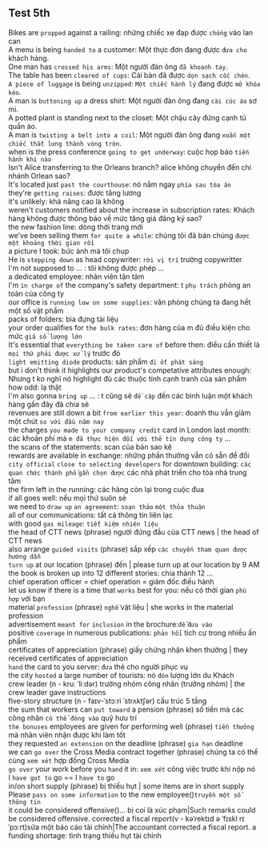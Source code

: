 ## Test 5th
Bikes are `propped` against a railing: những chiếc xe đạp được `chống` vào lan can\
A menu is being `handed to` a customer: Một thực đơn đang được `đưa cho` khách hàng.\
One man has `crossed his arms`: Một người đàn ông `đã khoanh tay`.\
The table has been `cleared of cups`: Cái bàn đã được `dọn sạch cốc chén`.\
`A piece of luggage` is being `unzipped`: `Một chiếc hành lý` đang được `mở khóa kéo`.\
A man is `buttoning up` a dress shirt: Một người đàn ông đang `cài cúc áo` sơ mi.\
A potted plant is standing next to the closet: Một chậu cây đứng cạnh tủ quần áo.\
A man is `twisting a belt into a coil`: Một người đàn ông đang `xoắn một chiếc thắt lưng thành vòng tròn`.\
when is the press conference `going to get underway`:  cuộc họp báo `tiến hành khi nào`\
Isn't Alice transferring to the Orleans branch? alice không chuyển đến chi nhánh Orlean sao?\
It's located just `past the courthouse`: nó nằm ngay `phía sau tòa án`\
they're `getting raises`: được tăng lương\
it's unlikely: khả năng cao là không\
weren't customers notified about the increase in subscription rates: Khách hàng không được thông báo về mức tăng giá đăng ký sao?\
the new fashion line: dòng thời trang mới\
we've been selling them `for quite a while`: chúng tôi đã bán chúng `được một khoảng thời gian rồi`\
a picture I took: bức ảnh mà tôi chụp\
He is `stepping down` as head copywriter: `rời vị trí` trưởng copywritter\
I'm not supposed to ... : tôi không được phép ...\
a dedicated employee: nhân viên tận tâm\
I'm `in charge of` the company's safety department: t `phụ trách` phòng an toàn của công ty\
our office is `running low on some supplies`: văn phòng chúng ta đang hết một số vật phẩm\
packs of folders:  bìa đựng tài liệu\
your order qualifies for `the bulk rates`: đơn hàng của m đủ điều kiện cho mức `giá số lượng lớn`\
It's essential that `everything be taken care of` before then: điều cần thiết là `mọi thứ phải được xử lý` trước đó\
`light emitting diode` products: sản phẩm `đi ốt phát sáng`\
but i don't think it highlights our product's competative attributes enough: Nhưng t ko nghĩ nó highlight đủ các thuộc tính cạnh tranh của sản phẩm\
how odd: lạ thật\
I'm also gonna `bring up` ... : t cũng sẽ `đề cập` đến các bình luận một khách hàng gần đây đã chia sẻ\
revenues are still down a bit `from earlier this year`: doanh thu vẫn giảm một chút `so với đầu năm nay`\
the charges `you made to your company credit` card in London last month: các khoản phí mà `m đã thực hiện đối với thẻ tín dụng công ty` ...\
the scans of the statements: scan của bản sao kê\
rewards are available in exchange: những phần thưởng vẫn có sẵn để đổi\
`city official` `close to selecting developers` for downtown building: `các quan chức thành phố` `gần chọn được` các nhà phát triển cho tòa nhà trung tâm\
the firm left in the running: các hãng còn lại trong cuộc đua\
if all goes well: nếu mọi thứ suôn sẻ\
we need to `draw up` `an agreement`: `soạn thảo` `một thỏa thuận`\
all of our communications: tất cả thông tin liên lạc\
with good `gas mileage`: `tiết kiệm nhiên liệu`\
the head of CTT news (phrase) người đứng đầu của CTT news | the head of CTT news\
also arrange `guided visits` (phrase) sắp xếp `các chuyến tham quan được hướng dẫn`\
`turn up` at our location (phrase) đến | please turn up at our location by 9 AM\
the book is broken up into 12 different stories: chia thành 12 ...\
chief operation officer = chief operation = giám đốc điều hành\
let us know if there is a time that `works` best for you: nếu có thời gian `phù hợp` với bạn\
material `profession` (phrase) `nghề` vật liệu | she works in the material profession\
advertisement `meant for` `inclusion` in the brochure:`để` `đưa vào`\
positive `coverage` in numerous publications: `phản hổi` tích cự trong nhiều ấn phẩm\
certificates of appreciation (phrase) giấy chứng nhận khen thưởng | they received certificates of appreciation\
`hand` the card to you server: `đưa` thẻ cho người phục vụ\
the city `hosted` a large number of tourists: nó `đón` lượng lớn du Khách\
crew leader (n - kruː ˈliːdər) trưởng nhóm công nhân (trưởng nhóm) | the crew leader gave instructions\
five-story structure (n - faɪv-ˈstɔːri ˈstrʌktʃər) cấu trúc 5 tầng\
the sum that workers can `put toward` a pension (phrase) số tiền mà các công nhân `có thể đóng vào` quỹ hưu trí\
`the bonuses` employees are given for performing well (phrase) `tiền thưởng` mà nhân viên nhận được khi làm tốt\
they requested `an extension` on the deadline (phrase) `gia hạn` deadline \
we can `go over` the Cross Media contract together (phrase) chúng ta có thể cùng `xem xét` hợp đồng Cross Media\
`go over` your work before you `hand` it in: `xem xét` công việc trước khi nộp nó\
I `have got to` go == I `have to` go\
in/on short supply (phrase) bị thiếu hụt | some items are in short supply\
Please `pass on some information` to the new employee()`truyền một số thông tin`\
it could be considered offensive()... bị coi là xúc phạm|Such remarks could be considered offensive.
corrected a fiscal report(v - kəˈrektɪd ə ˈfɪskl rɪˈpɔːrt)sửa một báo cáo tài chính|The accountant corrected a fiscal report.
a funding shortage: tình trạng thiếu hụt tài chính

